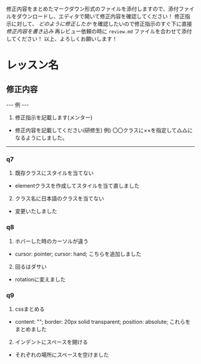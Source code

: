 修正内容をまとめたマークダウン形式のファイルを添付しますので、添付ファイルをダウンロードし、エディタで開いて修正内容を確認してください！
修正指示に対して、 *どのように修正したか* を確認したいので修正指示のすぐ下に直接 *修正内容を書き込み* 
再レビュー依頼の時に `review.md` ファイルを合わせて添付してください！
以上、よろしくお願いします！

# レッスン名
## 修正内容
--- 例 ---
1. 修正指示を記載します(メンター)
  - 修正内容を記載してください(研修生)
    例) 〇〇クラスに××を指定して△△になるようにしました。
----------

### q7
1. 既存クラスにスタイルを当てない
  - elementクラスを作成してスタイルを当て直しました
2. クラス名に日本語のクラスを当てない
  - 変更いたしました
### q8 
1. ホバーした時のカーソルが違う
  - cursor: pointer;
  cursor: hand;
  こちらを追加しました
2. 回るはダサい
  - rotationに変えました
### q9
1. cssまとめる
  - content: "";
	border: 20px solid transparent;
	position: absolute;
  これらをまとめました
2. インデントにスペースを開ける
  - それぞれの場所にスペースを空けました
